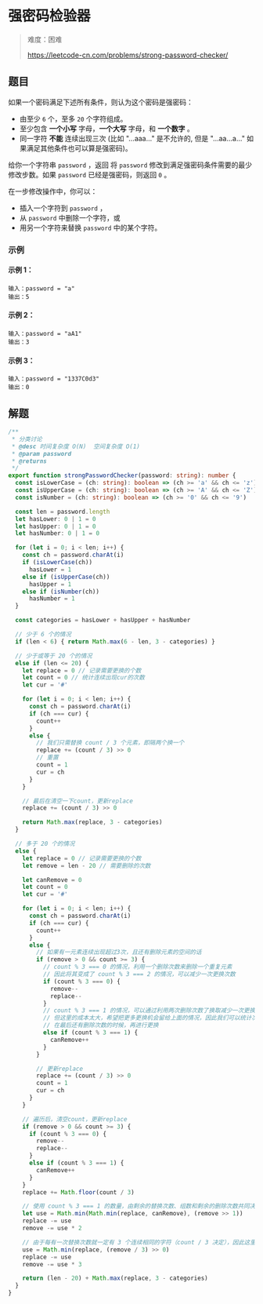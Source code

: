 # 强密码检验器

> 难度：困难
>
> https://leetcode-cn.com/problems/strong-password-checker/

## 题目

如果一个密码满足下述所有条件，则认为这个密码是强密码：

- 由至少 `6` 个，至多 `20` 个字符组成。
- 至少包含 **一个小写** 字母，**一个大写** 字母，和 **一个数字** 。
- 同一字符 **不能** 连续出现三次 (比如 "...aaa..." 是不允许的, 但是 "...aa...a..." 如果满足其他条件也可以算是强密码)。

给你一个字符串 `password` ，返回 将 `password` 修改到满足强密码条件需要的最少修改步数。如果 `password` 已经是强密码，则返回 `0` 。

在一步修改操作中，你可以：

- 插入一个字符到 `password` ，
- 从 `password` 中删除一个字符，或
- 用另一个字符来替换 `password` 中的某个字符。
 
### 示例

#### 示例 1：

```
输入：password = "a"
输出：5
```

#### 示例 2：

```
输入：password = "aA1"
输出：3
```

#### 示例 3：

```
输入：password = "1337C0d3"
输出：0
```

## 解题

```ts
/**
 * 分类讨论
 * @desc 时间复杂度 O(N)  空间复杂度 O(1)
 * @param password
 * @returns
 */
export function strongPasswordChecker(password: string): number {
  const isLowerCase = (ch: string): boolean => (ch >= 'a' && ch <= 'z')
  const isUpperCase = (ch: string): boolean => (ch >= 'A' && ch <= 'Z')
  const isNumber = (ch: string): boolean => (ch >= '0' && ch <= '9')

  const len = password.length
  let hasLower: 0 | 1 = 0
  let hasUpper: 0 | 1 = 0
  let hasNumber: 0 | 1 = 0

  for (let i = 0; i < len; i++) {
    const ch = password.charAt(i)
    if (isLowerCase(ch))
      hasLower = 1
    else if (isUpperCase(ch))
      hasUpper = 1
    else if (isNumber(ch))
      hasNumber = 1
  }

  const categories = hasLower + hasUpper + hasNumber

  // 少于 6 个的情况
  if (len < 6) { return Math.max(6 - len, 3 - categories) }

  // 少于或等于 20 个的情况
  else if (len <= 20) {
    let replace = 0 // 记录需要更换的个数
    let count = 0 // 统计连续出现cur的次数
    let cur = '#'

    for (let i = 0; i < len; i++) {
      const ch = password.charAt(i)
      if (ch === cur) {
        count++
      }
      else {
        // 我们只需替换 count / 3 个元素，即隔两个换一个
        replace += (count / 3) >> 0
        // 重置
        count = 1
        cur = ch
      }
    }

    // 最后在清空一下count，更新replace
    replace += (count / 3) >> 0

    return Math.max(replace, 3 - categories)
  }

  // 多于 20 个的情况
  else {
    let replace = 0 // 记录需要更换的个数
    let remove = len - 20 // 需要删除的次数

    let canRemove = 0
    let count = 0
    let cur = '#'

    for (let i = 0; i < len; i++) {
      const ch = password.charAt(i)
      if (ch === cur) {
        count++
      }
      else {
        // 如果有一元素连续出现超过3次，且还有删除元素的空间的话
        if (remove > 0 && count >= 3) {
          // count % 3 === 0 的情况，利用一个删除次数来删除一个重复元素
          // 因此将其变成了 count % 3 === 2 的情况，可以减少一次更换次数
          if (count % 3 === 0) {
            remove--
            replace--
          }
          // count % 3 === 1 的情况，可以通过利用两次删除次数了换取减少一次更换次数
          // 但这里的成本太大，希望把更多更换机会留给上面的情况，因此我们可以统计次数
          // 在最后还有删除次数的时候，再进行更换
          else if (count % 3 === 1) {
            canRemove++
          }
        }

        // 更新replace
        replace += (count / 3) >> 0
        count = 1
        cur = ch
      }
    }

    // 遍历后，清空count，更新replace
    if (remove > 0 && count >= 3) {
      if (count % 3 === 0) {
        remove--
        replace--
      }
      else if (count % 3 === 1) {
        canRemove++
      }
    }
    replace += Math.floor(count / 3)

    // 使用 count % 3 === 1 的数量，由剩余的替换次数、组数和剩余的删除次数共同决定
    let use = Math.min(Math.min(replace, canRemove), (remove >> 1))
    replace -= use
    remove -= use * 2

    // 由于每有一次替换次数就一定有 3 个连续相同的字符（count / 3 决定），因此这里可以直接计算出使用 count % 3 === 2 的组的数量
    use = Math.min(replace, (remove / 3) >> 0)
    replace -= use
    remove -= use * 3

    return (len - 20) + Math.max(replace, 3 - categories)
  }
}
```